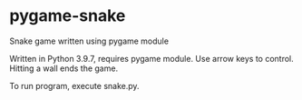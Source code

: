 # pygame-snake
Snake game written using pygame module

Written in Python 3.9.7, requires pygame module. Use arrow keys to control. Hitting a wall ends the game.

To run program, execute snake.py.
